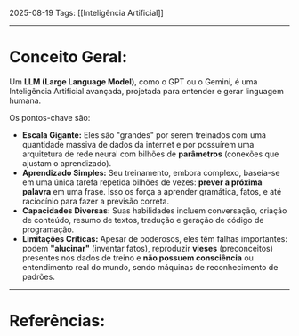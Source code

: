 2025-08-19
Tags: [[Inteligência Artificial]]


----
# Conceito Geral:

Um **LLM (Large Language Model)**, como o GPT ou o Gemini, é uma Inteligência Artificial avançada, projetada para entender e gerar linguagem humana.

Os pontos-chave são:

- **Escala Gigante:** Eles são "grandes" por serem treinados com uma quantidade massiva de dados da internet e por possuírem uma arquitetura de rede neural com bilhões de **parâmetros** (conexões que ajustam o aprendizado).
- **Aprendizado Simples:** Seu treinamento, embora complexo, baseia-se em uma única tarefa repetida bilhões de vezes: **prever a próxima palavra** em uma frase. Isso os força a aprender gramática, fatos, e até raciocínio para fazer a previsão correta.
- **Capacidades Diversas:** Suas habilidades incluem conversação, criação de conteúdo, resumo de textos, tradução e geração de código de programação.
- **Limitações Críticas:** Apesar de poderosos, eles têm falhas importantes: podem **"alucinar"** (inventar fatos), reproduzir **vieses** (preconceitos) presentes nos dados de treino e **não possuem consciência** ou entendimento real do mundo, sendo máquinas de reconhecimento de padrões.

-----
# Referências:

